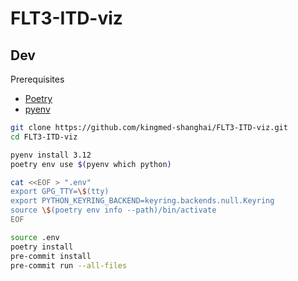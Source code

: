 # FLT3-ITD-viz

## Dev

Prerequisites

- [Poetry](https://python-poetry.org/)
- [pyenv](https://github.com/pyenv/pyenv)

```bash
git clone https://github.com/kingmed-shanghai/FLT3-ITD-viz.git
cd FLT3-ITD-viz

pyenv install 3.12
poetry env use $(pyenv which python)

cat <<EOF > ".env"
export GPG_TTY=\$(tty)
export PYTHON_KEYRING_BACKEND=keyring.backends.null.Keyring
source \$(poetry env info --path)/bin/activate
EOF

source .env
poetry install
pre-commit install
pre-commit run --all-files
```

